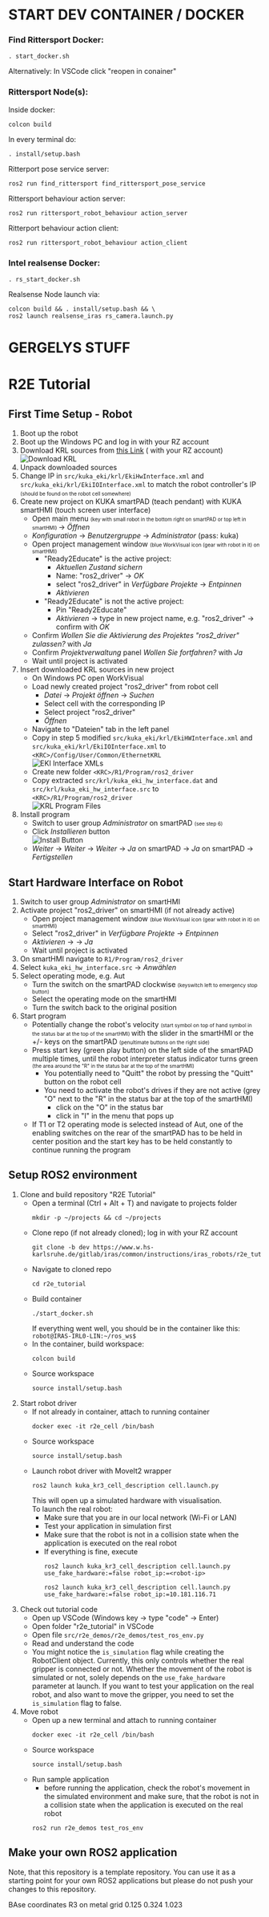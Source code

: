 # START DEV CONTAINER / DOCKER
### Find Rittersport Docker:
```
. start_docker.sh
```
Alternatively: In VSCode click "reopen in conainer"

### Rittersport Node(s):
Inside docker:
 ```
 colcon build
 ```
In every terminal do:
 ```
 . install/setup.bash
 ```
Ritterport pose service server: 
 ```
 ros2 run find_rittersport find_rittersport_pose_service
 ```
Rittersport behaviour action server:
 ```
 ros2 run rittersport_robot_behaviour action_server
 ```
Ritterport behaviour action client:
 ```
 ros2 run rittersport_robot_behaviour action_client
 ``` 

### Intel realsense Docker:
 ```
 . rs_start_docker.sh
 ```

Realsense Node launch via:
 ```
 colcon build && . install/setup.bash && \
 ros2 launch realsense_iras rs_camera.launch.py
 ``` 

# GERGELYS STUFF
# R2E Tutorial

## First Time Setup - Robot

1. Boot up the robot
2. Boot up the Windows PC and log in with your RZ account
3. Download KRL sources
   from [this Link](https://www.w.hs-karlsruhe.de/gitlab/iras/research-projects/ki5grob/kuka-eki/-/tree/driver/krl) (
   with your RZ account)   
   ![Download KRL](readme_imgs/krl_download.png)
4. Unpack downloaded sources
5. Change IP in `src/kuka_eki/krl/EkiHwInterface.xml` and `src/kuka_eki/krl/EkiIOInterface.xml` to match the robot
   controller's IP <font size="1"> (should be found on the robot cell somewhere) </font>
6. Create new project on KUKA smartPAD (teach pendant) with KUKA smartHMI (touch screen user interface)
    - Open main menu <font size="1"> (key with small robot in the bottom right on smartPAD or top left in
      smartHMI) </font> &rarr; _Öffnen_
    - _Konfiguration_ &rarr; _Benutzergruppe_ &rarr; _Administrator_ (pass: kuka)
    - Open project management window <font size="1"> (blue WorkVisual icon (gear with robot in it) on smartHMI) </font>
        - "Ready2Educate" is the active project:
            - _Aktuellen Zustand sichern_
            - Name: "ros2_driver" &rarr; _OK_
            - select "ros2_driver" in _Verfügbare Projekte_ &rarr; _Entpinnen_
            - _Aktivieren_
        - "Ready2Educate" is not the active project:
            - Pin "Ready2Educate"
            - _Aktivieren_ &rarr; type in new project name, e.g. "ros2_driver" &rarr; confirm with _OK_
    - Confirm _Wollen Sie die Aktivierung des Projektes "ros2_driver" zulassen?_ with _Ja_
    - Confirm _Projektverwaltung_ panel _Wollen Sie fortfahren?_ with _Ja_
    - Wait until project is activated
7. Insert downloaded KRL sources in new project
    - On Windows PC open WorkVisual
    - Load newly created project "ros2_driver" from robot cell
        - _Datei_ &rarr; _Projekt öffnen_ &rarr; _Suchen_
        - Select cell with the corresponding IP
        - Select project "ros2_driver"
        - _Öffnen_
    - Navigate to "Dateien" tab in the left panel
    - Copy in step 5 modified `src/kuka_eki/krl/EkiHWInterface.xml` and `src/kuka_eki/krl/EkiIOInterface.xml`
      to `<KRC>/Config/User/Common/EthernetKRL`  
      ![EKI Interface XMLs](readme_imgs/xmls.png)
    - Create new folder `<KRC>/R1/Program/ros2_driver`
    - Copy extracted `src/krl/kuka_eki_hw_interface.dat` and `src/krl/kuka_eki_hw_interface.src`
      to `<KRC>/R1/Program/ros2_driver`  
      ![KRL Program Files](readme_imgs/krl_files.png)
8. Install program
    - Switch to user group _Administrator_ on smartPAD <font size="1"> (see step 6) </font>
    - Click _Installieren_ button  
      ![Install Button](readme_imgs/install_button.png)
    - _Weiter_ &rarr; _Weiter_ &rarr; _Weiter_ &rarr; _Ja_ on smartPAD &rarr;
      _Ja_ on smartPAD &rarr; _Fertigstellen_

## Start Hardware Interface on Robot

1. Switch to user group _Administrator_ on smartHMI
2. Activate project "ros2_driver" on smartHMI (if not already active)
    - Open project management window <font size="1"> (blue WorkVisual icon (gear with robot in it) on smartHMI) </font>
    - Select "ros2_driver" in _Verfügbare Projekte_ &rarr; _Entpinnen_
    - _Aktivieren_ &rarr; -> _Ja_
    - Wait until project is activated
3. On smartHMI navigate to  `R1/Program/ros2_driver`
4. Select `kuka_eki_hw_interface.src` &rarr; _Anwählen_
5. Select operating mode, e.g. Aut
    - Turn the switch on the smartPAD clockwise <font size="1"> (keyswitch left to emergency stop button) </font>
    - Select the operating mode on the smartHMI
    - Turn the switch back to the original position
6. Start program
    - Potentially change the robot's velocity <font size="1"> (start symbol on top of hand symbol in the status bar at
      the
      top of the smartHMI) </font> with the slider in the smartHMI or the +/- keys on the smartPAD
      <font size="1"> (penultimate buttons on the right side) </font>
    - Press start key (green play button) on the left side of the smartPAD multiple times, until the robot interpreter
      status indicator turns green
      <font size="1"> (the area around the "R" in the status bar at the top of the smartHMI) </font>
        - You potentially need to "Quitt" the robot by pressing the "Quitt" button on the robot cell
        - You need to activate the robot's drives if they are not active (grey "O" next to the "R" in the status bar at
          the top of the smartHMI)
            - click on the "O" in the status bar
            - click in "I" in the menu that pops up
    - If T1 or T2 operating mode is selected instead of Aut, one of the enabling switches on the rear of the smartPAD
      has
      to be held in center position and the start key has to be held constantly to continue running
      the program

## Setup ROS2 environment

1. Clone and build repository "R2E Tutorial"
    - Open a terminal (Ctrl + Alt + T) and navigate to projects folder
      ```
      mkdir -p ~/projects && cd ~/projects
      ```
    - Clone repo (if not already cloned); log in with your RZ account
      ```
      git clone -b dev https://www.w.hs-karlsruhe.de/gitlab/iras/common/instructions/iras_robots/r2e_tutorial.git
      ```
    - Navigate to cloned repo
      ``` 
      cd r2e_tutorial
      ```
    - Build container
      ```
      ./start_docker.sh
      ```
      If everything went well, you should be in the container like this: `robot@IRAS-IRL0-LIN:~/ros_ws$`
    - In the container, build workspace:
      ```
      colcon build
      ```
    - Source workspace
      ```
      source install/setup.bash
      ```
2. Start robot driver
    - If not already in container, attach to running container
      ```
      docker exec -it r2e_cell /bin/bash
      ```
    - Source workspace
      ```
      source install/setup.bash
      ```
    - Launch robot driver with MoveIt2 wrapper
      ```
      ros2 launch kuka_kr3_cell_description cell.launch.py
      ```
      This will open up a simulated hardware with visualisation.  
      To launch the real robot:
        - Make sure that you are in our local network (Wi-Fi or LAN)
        - Test your application in simulation first
        - Make sure that the robot is not in a collision state when the application is executed on the real robot
        - If everything is fine, execute
          ```
          ros2 launch kuka_kr3_cell_description cell.launch.py use_fake_hardware:=false robot_ip:=<robot-ip>

          ros2 launch kuka_kr3_cell_description cell.launch.py use_fake_hardware:=false robot_ip:=10.181.116.71

          ```
3. Check out tutorial code
    - Open up VSCode (Windows key &rarr; type "code" &rarr; Enter)
    - Open folder "r2e_tutorial" in VSCode
    - Open file `src/r2e_demos/r2e_demos/test_ros_env.py`
    - Read and understand the code
    - You might notice the `is_simulation` flag while creating the RobotClient object. Currently, this only controls whether
      the real gripper is connected or not. Whether the movement of the robot is simulated or not, solely depends on 
      the `use_fake_hardware` parameter at launch. If you want to test your application on the real robot, and also want to move the 
      gripper, you need to set the `is_simulation` flag to false.
4. Move robot
    - Open up a new terminal and attach to running container
      ```
      docker exec -it r2e_cell /bin/bash
      ```
    - Source workspace
      ```
      source install/setup.bash
      ```
    - Run sample application
      - before running the application, check the robot's movement in the simulated environment and make sure, that the
        robot is not in a collision state when the application is executed on the real robot 
      ```
      ros2 run r2e_demos test_ros_env
      ```

## Make your own ROS2 application

Note, that this repository is a template repository. You can use it as a starting point for your own ROS2 applications
but please do not push your changes to this repository.


BAse  coordinates R3 on metal grid
0.125 0.324 1.023
   
